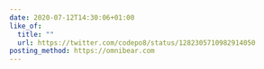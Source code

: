 ```yaml
---
date: 2020-07-12T14:30:06+01:00
like_of:
  title: ""
  url: https://twitter.com/codepo8/status/1282305710982914050
posting_method: https://omnibear.com
---
```

